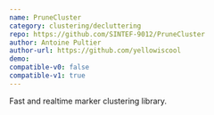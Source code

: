 ```yaml
---
name: PruneCluster
category: clustering/decluttering
repo: https://github.com/SINTEF-9012/PruneCluster
author: Antoine Pultier
author-url: https://github.com/yellowiscool
demo: 
compatible-v0: false
compatible-v1: true
---
```


Fast and realtime marker clustering library.
